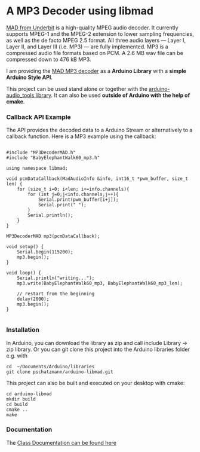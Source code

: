 # A MP3 Decoder using libmad

[MAD from Underbit](https://www.underbit.com/products/mad/) is a high-quality MPEG audio decoder. It currently supports MPEG-1 and the MPEG-2 extension to lower sampling frequencies, as well as the de facto MPEG 2.5 format. All three audio layers — Layer I, Layer II, and Layer III (i.e. MP3) — are fully implemented. MP3 is a compressed audio file formats based on PCM. A 2.6 MB wav file can be compressed down to 476 kB MP3.

I am providing the [MAD MP3 decoder](hhttps://www.underbit.com/products/mad/) as a __Arduino Library__ with a __simple Arduino Style API__. 

This project can be used stand alone or together with the [arduino-audio_tools library](https://github.com/pschatzmann/arduino-audio-tools). It can also be used __outside of Arduino with the help of cmake__.


### Callback API Example

The API provides the decoded data to a Arduino Stream or alternatively to a callback function. Here is a MP3 example using the callback:

```

#include "MP3DecoderMAD.h"
#include "BabyElephantWalk60_mp3.h"

using namespace libmad;

void pcmDataCallback(MadAudioInfo &info, int16_t *pwm_buffer, size_t len) {
    for (size_t i=0; i<len; i+=info.channels){
        for (int j=0;j<info.channels;j++){
            Serial.print(pwm_buffer[i+j]);
            Serial.print(" ");
        }
        Serial.println();
    }
}

MP3DecoderMAD mp3(pcmDataCallback);

void setup() {
    Serial.begin(115200);
    mp3.begin();
}

void loop() {
    Serial.println("writing...");
    mp3.write(BabyElephantWalk60_mp3, BabyElephantWalk60_mp3_len);    

    // restart from the beginning
    delay(2000);
    mp3.begin();
}


```
### Installation

In Arduino, you can download the library as zip and call include Library -> zip library. Or you can git clone this project into the Arduino libraries folder e.g. with

```
cd  ~/Documents/Arduino/libraries
git clone pschatzmann/arduino-libmad.git

```

This project can also be built and executed on your desktop with cmake:

```
cd arduino-libmad
mkdir build
cd build
cmake ..
make
```
  
### Documentation

The [Class Documentation can be found here](https://pschatzmann.github.io/arduino-libmad/html/annotated.html)





